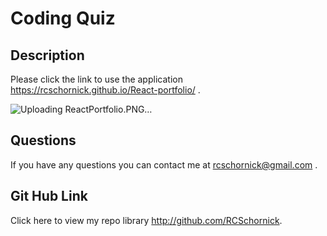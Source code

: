 # Coding Quiz

  
  ## Description
 Please click the link to use the application https://rcschornick.github.io/React-portfolio/ .

![Uploading ReactPortfolio.PNG…]()




  ## Questions
  If you have any questions you can contact me at rcschornick@gmail.com .
  ## Git Hub Link
  Click here to view my repo library http://github.com/RCSchornick.


